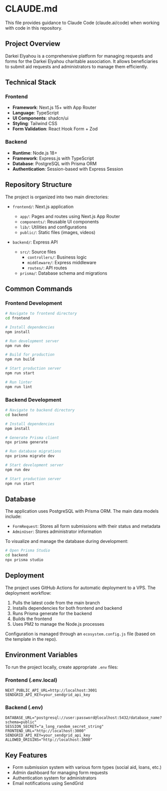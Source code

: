 # CLAUDE.md

This file provides guidance to Claude Code (claude.ai/code) when working with code in this repository.

## Project Overview

Darkei Elyahou is a comprehensive platform for managing requests and forms for the Darkei Elyahou charitable association. It allows beneficiaries to submit aid requests and administrators to manage them efficiently.

## Technical Stack

### Frontend
- **Framework**: Next.js 15+ with App Router
- **Language**: TypeScript
- **UI Components**: shadcn/ui
- **Styling**: Tailwind CSS
- **Form Validation**: React Hook Form + Zod

### Backend
- **Runtime**: Node.js 18+
- **Framework**: Express.js with TypeScript
- **Database**: PostgreSQL with Prisma ORM
- **Authentication**: Session-based with Express Session

## Repository Structure

The project is organized into two main directories:

- `frontend/`: Next.js application
  - `app/`: Pages and routes using Next.js App Router
  - `components/`: Reusable UI components
  - `lib/`: Utilities and configurations
  - `public/`: Static files (images, videos)

- `backend/`: Express API
  - `src/`: Source files
    - `controllers/`: Business logic
    - `middleware/`: Express middleware
    - `routes/`: API routes
  - `prisma/`: Database schema and migrations

## Common Commands

### Frontend Development

```bash
# Navigate to frontend directory
cd frontend

# Install dependencies
npm install

# Run development server
npm run dev

# Build for production
npm run build

# Start production server
npm run start

# Run linter
npm run lint
```

### Backend Development

```bash
# Navigate to backend directory
cd backend

# Install dependencies
npm install

# Generate Prisma client
npx prisma generate

# Run database migrations
npx prisma migrate dev

# Start development server
npm run dev

# Start production server
npm run start
```

## Database

The application uses PostgreSQL with Prisma ORM. The main data models include:

- `FormRequest`: Stores all form submissions with their status and metadata
- `AdminUser`: Stores administrator information

To visualize and manage the database during development:

```bash
# Open Prisma Studio
cd backend
npx prisma studio
```

## Deployment

The project uses GitHub Actions for automatic deployment to a VPS. The deployment workflow:

1. Pulls the latest code from the main branch
2. Installs dependencies for both frontend and backend
3. Runs Prisma generate for the backend
4. Builds the frontend
5. Uses PM2 to manage the Node.js processes

Configuration is managed through an `ecosystem.config.js` file (based on the template in the repo).

## Environment Variables

To run the project locally, create appropriate `.env` files:

### Frontend (.env.local)
```
NEXT_PUBLIC_API_URL=http://localhost:3001
SENDGRID_API_KEY=your_sendgrid_api_key
```

### Backend (.env)
```
DATABASE_URL="postgresql://user:password@localhost:5432/database_name?schema=public"
SESSION_SECRET="a_long_random_secret_string"
FRONTEND_URL="http://localhost:3000"
SENDGRID_API_KEY=your_sendgrid_api_key
ALLOWED_ORIGINS="http://localhost:3000"
```

## Key Features

- Form submission system with various form types (social aid, loans, etc.)
- Admin dashboard for managing form requests
- Authentication system for administrators
- Email notifications using SendGrid